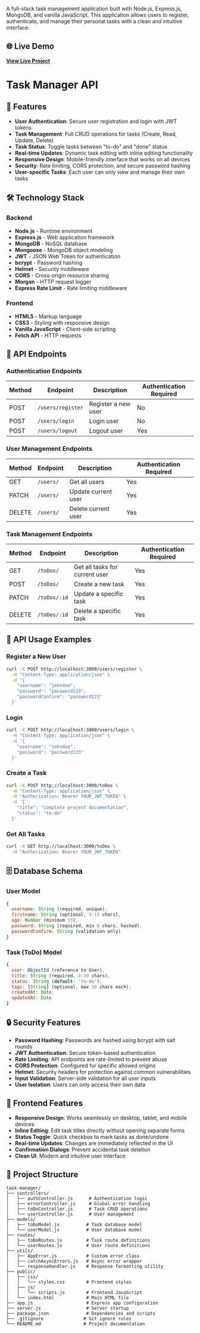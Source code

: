 A full-stack task management application built with Node.js, Express.js, MongoDB, and vanilla JavaScript. This application allows users to register, authenticate, and manage their personal tasks with a clean and intuitive interface.

## 🌐 Live Demo

**[View Live Project](https://task-manager.me/)**
# Task Manager API
## 🚀 Features

- **User Authentication**: Secure user registration and login with JWT tokens
- **Task Management**: Full CRUD operations for tasks (Create, Read, Update, Delete)
- **Task Status**: Toggle tasks between "to-do" and "done" status
- **Real-time Updates**: Dynamic task editing with inline editing functionality
- **Responsive Design**: Mobile-friendly interface that works on all devices
- **Security**: Rate limiting, CORS protection, and secure password hashing
- **User-specific Tasks**: Each user can only view and manage their own tasks

## 🛠️ Technology Stack

### Backend
- **Node.js** - Runtime environment
- **Express.js** - Web application framework
- **MongoDB** - NoSQL database
- **Mongoose** - MongoDB object modeling
- **JWT** - JSON Web Token for authentication
- **bcrypt** - Password hashing
- **Helmet** - Security middleware
- **CORS** - Cross-origin resource sharing
- **Morgan** - HTTP request logger
- **Express Rate Limit** - Rate limiting middleware

### Frontend
- **HTML5** - Markup language
- **CSS3** - Styling with responsive design
- **Vanilla JavaScript** - Client-side scripting
- **Fetch API** - HTTP requests

## 📡 API Endpoints

### Authentication Endpoints

| Method | Endpoint | Description | Authentication Required |
|--------|----------|-------------|------------------------|
| POST | `/users/register` | Register a new user | No |
| POST | `/users/login` | Login user | No |
| POST | `/users/logout` | Logout user | Yes |

### User Management Endpoints

| Method | Endpoint | Description | Authentication Required |
|--------|----------|-------------|------------------------|
| GET | `/users/` | Get all users | Yes |
| PATCH | `/users/` | Update current user | Yes |
| DELETE | `/users/` | Delete current user | Yes |

### Task Management Endpoints

| Method | Endpoint | Description | Authentication Required |
|--------|----------|-------------|------------------------|
| GET | `/toDos/` | Get all tasks for current user | Yes |
| POST | `/toDos/` | Create a new task | Yes |
| PATCH | `/toDos/:id` | Update a specific task | Yes |
| DELETE | `/toDos/:id` | Delete a specific task | Yes |

## 📝 API Usage Examples

### Register a New User
```bash
curl -X POST http://localhost:3000/users/register \
  -H "Content-Type: application/json" \
  -d '{
    "username": "johndoe",
    "password": "password123",
    "passwordConfirm": "password123"
  }'
```

### Login
```bash
curl -X POST http://localhost:3000/users/login \
  -H "Content-Type: application/json" \
  -d '{
    "username": "johndoe",
    "password": "password123"
  }'
```

### Create a Task
```bash
curl -X POST http://localhost:3000/toDos \
  -H "Content-Type: application/json" \
  -H "Authorization: Bearer YOUR_JWT_TOKEN" \
  -d '{
    "title": "Complete project documentation",
    "status": "to-do"
  }'
```

### Get All Tasks
```bash
curl -X GET http://localhost:3000/toDos \
  -H "Authorization: Bearer YOUR_JWT_TOKEN"
```

## 🗄️ Database Schema

### User Model
```javascript
{
  username: String (required, unique),
  firstname: String (optional, 3-15 chars),
  age: Number (minimum 13),
  password: String (required, min 8 chars, hashed),
  passwordConfirm: String (validation only)
}
```

### Task (ToDo) Model
```javascript
{
  user: ObjectId (reference to User),
  title: String (required, 4-30 chars),
  status: String (default: 'to-do'),
  tags: [String] (optional, max 10 chars each),
  createdAt: Date,
  updatedAt: Date
}
```

## 🔒 Security Features

- **Password Hashing**: Passwords are hashed using bcrypt with salt rounds
- **JWT Authentication**: Secure token-based authentication
- **Rate Limiting**: API endpoints are rate-limited to prevent abuse
- **CORS Protection**: Configured for specific allowed origins
- **Helmet**: Security headers for protection against common vulnerabilities
- **Input Validation**: Server-side validation for all user inputs
- **User Isolation**: Users can only access their own data

## 🎨 Frontend Features

- **Responsive Design**: Works seamlessly on desktop, tablet, and mobile devices
- **Inline Editing**: Edit task titles directly without opening separate forms
- **Status Toggle**: Quick checkbox to mark tasks as done/undone
- **Real-time Updates**: Changes are immediately reflected in the UI
- **Confirmation Dialogs**: Prevent accidental task deletion
- **Clean UI**: Modern and intuitive user interface

## 📁 Project Structure

```
task-manager/
├── controllers/
│   ├── authController.js      # Authentication logic
│   ├── errorController.js     # Global error handling
│   ├── toDoController.js      # Task CRUD operations
│   └── userController.js      # User management
├── models/
│   ├── toDoModel.js          # Task database model
│   └── userModel.js          # User database model
├── routes/
│   ├── toDoRoutes.js         # Task route definitions
│   └── userRoutes.js         # User route definitions
├── utils/
│   ├── AppError.js           # Custom error class
│   ├── catchAsyncErrors.js   # Async error wrapper
│   └── responseHandler.js    # Response formatting utility
├── public/
│   ├── css/
│   │   └── styles.css        # Frontend styles
│   ├── js/
│   │   └── scripts.js        # Frontend JavaScript
│   └── index.html            # Main HTML file
├── app.js                    # Express app configuration
├── server.js                 # Server startup
├── package.json              # Dependencies and scripts
├── .gitignore               # Git ignore rules
└── README.md                # Project documentation
```

